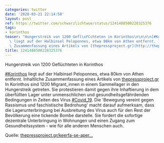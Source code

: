 ```yaml
---
categories: twitter
date: '2020-03-21 22:14:58'
layout: post
ref: https://twitter.com/schwarzlichtwue/status/1241488500228325376
tags:
- korinthos
teaser: "Hungerstreik von 1200 Gefl\xFCchteten in Korinthos\n\n\n\n[#Korinthos](/t/korinthos)\
  \ liegt auf der Halbinsel Peloponnes, etwa 80km von Athen entfernt. Inhaltliche\
  \ Zusammenfassung eines Artikels von [thepressproject.gr](http://thepressproject.gr)"
title: 1241488500228325376
---
```

Hungerstreik von 1200 Geflüchteten in Korinthos



[#Korinthos](/t/korinthos) liegt auf der Halbinsel Peloponnes, etwa 80km von Athen entfernt. Inhaltliche Zusammenfassung eines Artikels von [thepressproject.gr](http://thepressproject.gr)
In Korinthos sind 1200 Migrant_innen in einem Sammellager in den Hungerstreik getreten. Sie protestieren damit gegen ihre Inhaftierung in dem überfüllten Lager unter unmenschlichen und gesundheitsgefährdenden Bedingungen in Zeiten des Virus [#Covid_19](/t/covid_19).
Die 'Bewegung vereint gegen Rassismus und faschistische Bedrohung' macht darauf aufmerksam, dass die Lagerunterbringung bei Ausbreitung des Virus auch für den Rest der Bevölkerung eine tickende Bombe darstelle.
Sie fordert die sofortige dezentrale Unterbringung in Wohnungen und einen Zugang zum Gesundheitssystem - wie für alle anderen Menschen auch.



Quelle: [thepressproject.gr/keerfa-se-aper…](https://thepressproject.gr/keerfa-se-apergia-pinas-chilii-diakosii-kratoumeni-metanastes-stin-korintho-zitoun-ekkenosi-logo-koronoiou/)